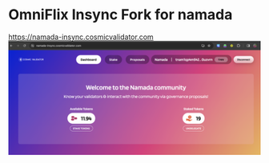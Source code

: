 # OmniFlix Insync Fork for namada
https://namada-insync.cosmicvalidator.com
![Insync For Namada](namada-insync-dashboard.png)
